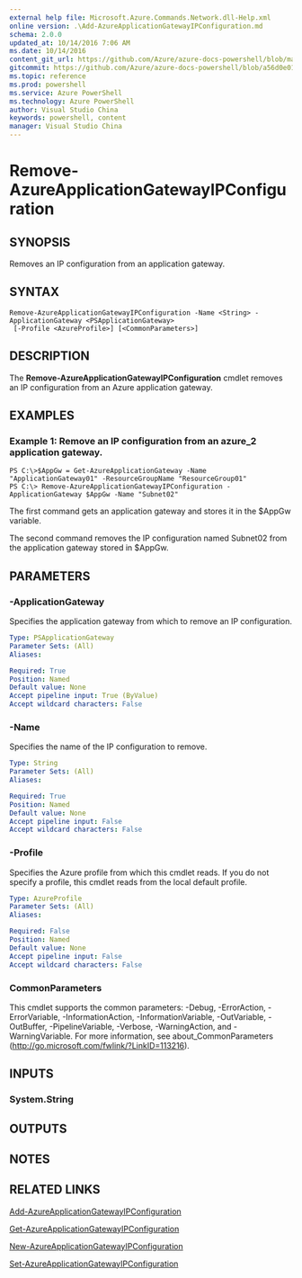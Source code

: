 ```yaml
---
external help file: Microsoft.Azure.Commands.Network.dll-Help.xml
online version: .\Add-AzureApplicationGatewayIPConfiguration.md
schema: 2.0.0
updated_at: 10/14/2016 7:06 AM
ms.date: 10/14/2016
content_git_url: https://github.com/Azure/azure-docs-powershell/blob/master/azureps-cmdlets-docs/ResourceManager/AzureRM.Network/v0.9.8/CmdletMDs/Remove-AzureApplicationGatewayIPConfiguration.md
gitcommit: https://github.com/Azure/azure-docs-powershell/blob/a56d0e01e65c2c33aa2af13dd29addc94ead6e88/azureps-cmdlets-docs/ResourceManager/AzureRM.Network/v0.9.8/CmdletMDs/Remove-AzureApplicationGatewayIPConfiguration.md
ms.topic: reference
ms.prod: powershell
ms.service: Azure PowerShell
ms.technology: Azure PowerShell
author: Visual Studio China
keywords: powershell, content
manager: Visual Studio China
---
```


# Remove-AzureApplicationGatewayIPConfiguration

## SYNOPSIS
Removes an IP configuration from an application gateway.

## SYNTAX

```
Remove-AzureApplicationGatewayIPConfiguration -Name <String> -ApplicationGateway <PSApplicationGateway>
 [-Profile <AzureProfile>] [<CommonParameters>]
```

## DESCRIPTION
The **Remove-AzureApplicationGatewayIPConfiguration** cmdlet removes an IP configuration from an Azure application gateway.

## EXAMPLES

### Example 1: Remove an IP configuration from an azure_2 application gateway.
```
PS C:\>$AppGw = Get-AzureApplicationGateway -Name "ApplicationGateway01" -ResourceGroupName "ResourceGroup01"
PS C:\> Remove-AzureApplicationGatewayIPConfiguration -ApplicationGateway $AppGw -Name "Subnet02"
```

The first command gets an application gateway and stores it in the $AppGw variable.

The second command removes the IP configuration named Subnet02 from the application gateway stored in $AppGw.

## PARAMETERS

### -ApplicationGateway
Specifies the application gateway from which to remove an IP configuration.

```yaml
Type: PSApplicationGateway
Parameter Sets: (All)
Aliases: 

Required: True
Position: Named
Default value: None
Accept pipeline input: True (ByValue)
Accept wildcard characters: False
```

### -Name
Specifies the name of the IP configuration to remove.

```yaml
Type: String
Parameter Sets: (All)
Aliases: 

Required: True
Position: Named
Default value: None
Accept pipeline input: False
Accept wildcard characters: False
```

### -Profile
Specifies the Azure profile from which this cmdlet reads.
If you do not specify a profile, this cmdlet reads from the local default profile.

```yaml
Type: AzureProfile
Parameter Sets: (All)
Aliases: 

Required: False
Position: Named
Default value: None
Accept pipeline input: False
Accept wildcard characters: False
```

### CommonParameters
This cmdlet supports the common parameters: -Debug, -ErrorAction, -ErrorVariable, -InformationAction, -InformationVariable, -OutVariable, -OutBuffer, -PipelineVariable, -Verbose, -WarningAction, and -WarningVariable. For more information, see about_CommonParameters (http://go.microsoft.com/fwlink/?LinkID=113216).

## INPUTS

### System.String

## OUTPUTS

## NOTES

## RELATED LINKS

[Add-AzureApplicationGatewayIPConfiguration](.\Add-AzureApplicationGatewayIPConfiguration.md)

[Get-AzureApplicationGatewayIPConfiguration](.\Get-AzureApplicationGatewayIPConfiguration.md)

[New-AzureApplicationGatewayIPConfiguration](.\New-AzureApplicationGatewayIPConfiguration.md)

[Set-AzureApplicationGatewayIPConfiguration](.\Set-AzureApplicationGatewayIPConfiguration.md)

